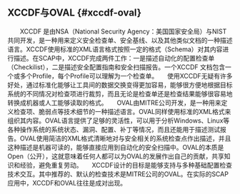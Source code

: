 ## **XCCDF与OVAL** {#xccdf-oval}

　　XCCDF 是由NSA（National Security Agency：美国国家安全局）与NIST共同开发，是一种用来定义安全检查单、安全基线、以及其他类似文档的一种描述语言。XCCDF使用标准的XML语言格式按照一定的格式（Schema）对其内容进行描述。在SCAP中，XCCDF完成两件工作：一是描述自动化的配置检查单（Checkilist），二是描述安全配置指南和安全扫描报告。一个XCCDF 文档包含一个或多个Profile，每个Profile可以理解为一个检查单。　　使用XCCDF无疑有许多好处，通过标准化能够让工具间的数据交换变得更加容易，能够很方便地根据目标系统的不同情况对检查项进行裁剪，而且无论是检查单还是检查结果能够很容易地转换成机器或人工能够读取的格式。　　OVAL由MITRE公司开发，是一种用来定义检查项、脆弱点等技术细节的一种描述语言。OVAL同样使用标准的XML格式来组织其内容。OVAL语言提供了足够的灵活性，可以用于分析Windows、Linux等各种操作系统的系统状态、漏洞、配置、补丁等情况，而且还能用于描述测试报告。OVAL使用简洁的XML格式清晰地对与安全相关的系统检查点作出描述，并且这种描述是机器可读的，能够直接应用到自动化的安全扫描中。OVAL的本质是Open（公开），这就意味着任何人都可以为OVAL的发展作出自己的贡献，共享知识和经验，避免重复劳动。　　XCCDF设计的目标是能够支持与多种基础配置检查技术交互。其中推荐的、默认的检查技术是MITRE公司的OVAL。在实际的SCAP应用中，XCCDF和OVAL往往是成对出现。